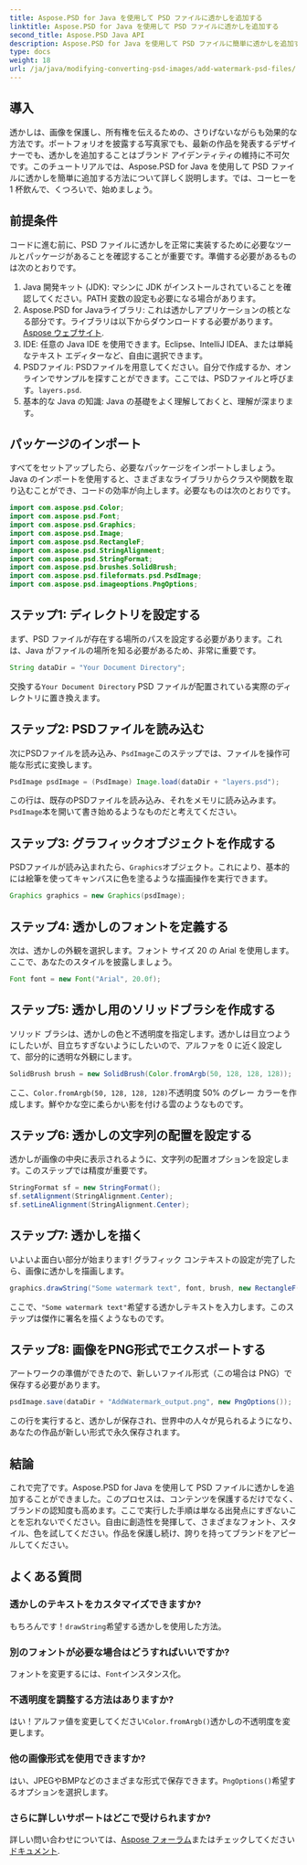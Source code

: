```yaml
---
title: Aspose.PSD for Java を使用して PSD ファイルに透かしを追加する
linktitle: Aspose.PSD for Java を使用して PSD ファイルに透かしを追加する
second_title: Aspose.PSD Java API
description: Aspose.PSD for Java を使用して PSD ファイルに簡単に透かしを追加する方法を学びます。簡単なステップバイステップ ガイドで画像を保護します。
type: docs
weight: 18
url: /ja/java/modifying-converting-psd-images/add-watermark-psd-files/
---
```

## 導入
透かしは、画像を保護し、所有権を伝えるための、さりげないながらも効果的な方法です。ポートフォリオを披露する写真家でも、最新の作品を発表するデザイナーでも、透かしを追加することはブランド アイデンティティの維持に不可欠です。このチュートリアルでは、Aspose.PSD for Java を使用して PSD ファイルに透かしを簡単に追加する方法について詳しく説明します。では、コーヒーを 1 杯飲んで、くつろいで、始めましょう。
## 前提条件
コードに進む前に、PSD ファイルに透かしを正常に実装するために必要なツールとパッケージがあることを確認することが重要です。準備する必要があるものは次のとおりです。
1. Java 開発キット (JDK): マシンに JDK がインストールされていることを確認してください。PATH 変数の設定も必要になる場合があります。
2. Aspose.PSD for Javaライブラリ: これは透かしアプリケーションの核となる部分です。ライブラリは以下からダウンロードする必要があります。[Aspose ウェブサイト](https://releases.aspose.com/psd/java/).
3. IDE: 任意の Java IDE を使用できます。Eclipse、IntelliJ IDEA、または単純なテキスト エディターなど、自由に選択できます。
4.  PSDファイル: PSDファイルを用意してください。自分で作成するか、オンラインでサンプルを探すことができます。ここでは、PSDファイルと呼びます。`layers.psd`.
5. 基本的な Java の知識: Java の基礎をよく理解しておくと、理解が深まります。
## パッケージのインポート
すべてをセットアップしたら、必要なパッケージをインポートしましょう。Java のインポートを使用すると、さまざまなライブラリからクラスや関数を取り込むことができ、コードの効率が向上します。必要なものは次のとおりです。
```java
import com.aspose.psd.Color;
import com.aspose.psd.Font;
import com.aspose.psd.Graphics;
import com.aspose.psd.Image;
import com.aspose.psd.RectangleF;
import com.aspose.psd.StringAlignment;
import com.aspose.psd.StringFormat;
import com.aspose.psd.brushes.SolidBrush;
import com.aspose.psd.fileformats.psd.PsdImage;
import com.aspose.psd.imageoptions.PngOptions;
```
## ステップ1: ディレクトリを設定する
まず、PSD ファイルが存在する場所のパスを設定する必要があります。これは、Java がファイルの場所を知る必要があるため、非常に重要です。 
```java
String dataDir = "Your Document Directory";
```
交換する`Your Document Directory` PSD ファイルが配置されている実際のディレクトリに置き換えます。
## ステップ2: PSDファイルを読み込む
次にPSDファイルを読み込み、`PsdImage`このステップでは、ファイルを操作可能な形式に変換します。
```java
PsdImage psdImage = (PsdImage) Image.load(dataDir + "layers.psd");
```
この行は、既存のPSDファイルを読み込み、それをメモリに読み込みます。`PsdImage`本を開いて書き始めるようなものだと考えてください。
## ステップ3: グラフィックオブジェクトを作成する
 PSDファイルが読み込まれたら、`Graphics`オブジェクト。これにより、基本的には絵筆を使ってキャンバスに色を塗るような描画操作を実行できます。
```java
Graphics graphics = new Graphics(psdImage);
```
## ステップ4: 透かしのフォントを定義する
次は、透かしの外観を選択します。フォント サイズ 20 の Arial を使用します。ここで、あなたのスタイルを披露しましょう。
```java
Font font = new Font("Arial", 20.0f);
```
## ステップ5: 透かし用のソリッドブラシを作成する
ソリッド ブラシは、透かしの色と不透明度を指定します。透かしは目立つようにしたいが、目立ちすぎないようにしたいので、アルファを 0 に近く設定して、部分的に透明な外観にします。
```java
SolidBrush brush = new SolidBrush(Color.fromArgb(50, 128, 128, 128));
```
ここ、`Color.fromArgb(50, 128, 128, 128)`不透明度 50% のグレー カラーを作成します。鮮やかな空に柔らかい影を付ける雲のようなものです。
## ステップ6: 透かしの文字列の配置を設定する
透かしが画像の中央に表示されるように、文字列の配置オプションを設定します。このステップでは精度が重要です。
```java
StringFormat sf = new StringFormat();
sf.setAlignment(StringAlignment.Center);
sf.setLineAlignment(StringAlignment.Center);
```
## ステップ7: 透かしを描く
いよいよ面白い部分が始まります! グラフィック コンテキストの設定が完了したら、画像に透かしを描画します。
```java
graphics.drawString("Some watermark text", font, brush, new RectangleF(0, 0, psdImage.getWidth(), psdImage.getHeight()), sf);
```
ここで、`"Some watermark text"`希望する透かしテキストを入力します。このステップは傑作に署名を描くようなものです。
## ステップ8: 画像をPNG形式でエクスポートする
アートワークの準備ができたので、新しいファイル形式（この場合は PNG）で保存する必要があります。 
```java
psdImage.save(dataDir + "AddWatermark_output.png", new PngOptions());
```
この行を実行すると、透かしが保存され、世界中の人々が見られるようになり、あなたの作品が新しい形式で永久保存されます。
## 結論
これで完了です。Aspose.PSD for Java を使用して PSD ファイルに透かしを追加することができました。このプロセスは、コンテンツを保護するだけでなく、ブランドの認知度も高めます。ここで実行した手順は単なる出発点にすぎないことを忘れないでください。自由に創造性を発揮して、さまざまなフォント、スタイル、色を試してください。作品を保護し続け、誇りを持ってブランドをアピールしてください。 
## よくある質問
### 透かしのテキストをカスタマイズできますか?
もちろんです！`drawString`希望する透かしを使用した方法。
### 別のフォントが必要な場合はどうすればいいですか?
フォントを変更するには、`Font`インスタンス化。
### 不透明度を調整する方法はありますか?
はい！アルファ値を変更してください`Color.fromArgb()`透かしの不透明度を変更します。
### 他の画像形式を使用できますか?
はい、JPEGやBMPなどのさまざまな形式で保存できます。`PngOptions()`希望するオプションを選択します。
### さらに詳しいサポートはどこで受けられますか?
詳しい問い合わせについては、[Aspose フォーラム](https://forum.aspose.com/c/psd/34)またはチェックしてください[ドキュメント](https://reference.aspose.com/psd/java/).